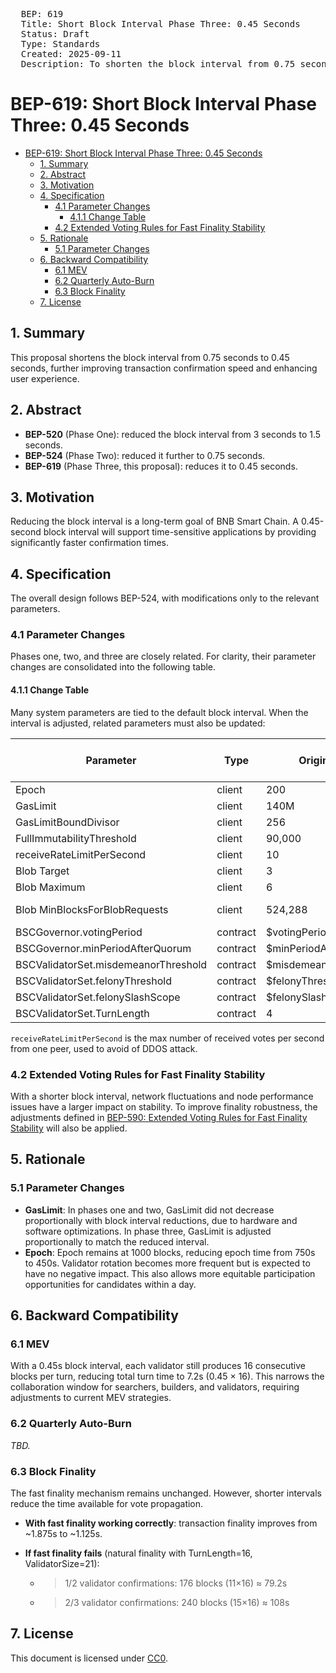 <pre>
  BEP: 619
  Title: Short Block Interval Phase Three: 0.45 Seconds
  Status: Draft
  Type: Standards
  Created: 2025-09-11
  Description: To shorten the block interval from 0.75 seconds to 0.45 seconds.
</pre>

# BEP-619: Short Block Interval Phase Three: 0.45 Seconds
- [BEP-619: Short Block Interval Phase Three: 0.45 Seconds](#bep-619-short-block-interval-phase-three-045-seconds)
  - [1. Summary](#1-summary)
  - [2. Abstract](#2-abstract)
  - [3. Motivation](#3-motivation)
  - [4. Specification](#4-specification)
    - [4.1 Parameter Changes](#41-parameter-changes)
      - [4.1.1 Change Table](#411-change-table)
    - [4.2 Extended Voting Rules for Fast Finality Stability](#42-extended-voting-rules-for-fast-finality-stability)
  - [5. Rationale](#5-rationale)
    - [5.1 Parameter Changes](#51-parameter-changes)
  - [6. Backward Compatibility](#6-backward-compatibility)
    - [6.1 MEV](#61-mev)
    - [6.2 Quarterly Auto-Burn](#62-quarterly-auto-burn)
    - [6.3 Block Finality](#63-block-finality)
  - [7. License](#7-license)

## 1. Summary

This proposal shortens the block interval from 0.75 seconds to 0.45 seconds, further improving transaction confirmation speed and enhancing user experience.

## 2. Abstract

* **BEP-520** (Phase One): reduced the block interval from 3 seconds to 1.5 seconds.
* **BEP-524** (Phase Two): reduced it further to 0.75 seconds.
* **BEP-619** (Phase Three, this proposal): reduces it to 0.45 seconds.

## 3. Motivation

Reducing the block interval is a long-term goal of BNB Smart Chain. A 0.45-second block interval will support time-sensitive applications by providing significantly faster confirmation times.

## 4. Specification

The overall design follows BEP-524, with modifications only to the relevant parameters.

### 4.1 Parameter Changes

Phases one, two, and three are closely related. For clarity, their parameter changes are consolidated into the following table.

#### 4.1.1 Change Table

Many system parameters are tied to the default block interval. When the interval is adjusted, related parameters must also be updated:

| Parameter                            | Type     | Origin (3s)            | Phase One (1.5s) | Phase Two (0.75s) | Phase Three (0.45s) |
| ------------------------------------ | -------- | ---------------------- | ---------------- | ----------------- | ------------------- |
| Epoch                                | client   | 200                    | 500              | 1000              | 1000                |
| GasLimit                             | client   | 140M                   | 100M             | 75M               | 45M                 |
| GasLimitBoundDivisor                 | client   | 256                    | 1024             | 1024              | 1024                |
| FullImmutabilityThreshold            | client   | 90,000                 | 180,000          | 360,000           | 600,000             |
| receiveRateLimitPerSecond            | client   | 10                     | 20               | 40                | 68                  |
| Blob Target                          | client   | 3                      | 3                | 3                 | 3                   |
| Blob Maximum                         | client   | 6                      | 6                | 6                 | 6                   |
| Blob MinBlocksForBlobRequests        | client   | 524,288                | 1,048,576 (×2)   | 2,097,152 (×4)    | 3,495,254 (×3/0.45) |
| BSCGovernor.votingPeriod             | contract | \$votingPeriod         | ×2               | ×4                | ×(3/0.45)           |
| BSCGovernor.minPeriodAfterQuorum     | contract | \$minPeriodAfterQuorum | ×2               | ×4                | ×(3/0.45)           |
| BSCValidatorSet.misdemeanorThreshold | contract | \$misdemeanorThreshold | ×2               | ×4                | ×(3/0.45)           |
| BSCValidatorSet.felonyThreshold      | contract | \$felonyThreshold      | ×2               | ×4                | ×(3/0.45)           |
| BSCValidatorSet.felonySlashScope     | contract | \$felonySlashScope     | ×2               | ×4                | ×(3/0.45)           |
| BSCValidatorSet.TurnLength           | contract | 4                      | 8                | 16                | 16                  |

`receiveRateLimitPerSecond` is the max number of received votes per second from one peer, used to avoid of DDOS attack.

### 4.2 Extended Voting Rules for Fast Finality Stability

With a shorter block interval, network fluctuations and node performance issues have a larger impact on stability. To improve finality robustness, the adjustments defined in [BEP-590: Extended Voting Rules for Fast Finality Stability](./BEP-590.md) will also be applied.

## 5. Rationale

### 5.1 Parameter Changes

* **GasLimit**: In phases one and two, GasLimit did not decrease proportionally with block interval reductions, due to hardware and software optimizations. In phase three, GasLimit is adjusted proportionally to match the reduced interval.
* **Epoch**: Epoch remains at 1000 blocks, reducing epoch time from 750s to 450s. Validator rotation becomes more frequent but is expected to have no negative impact. This also allows more equitable participation opportunities for candidates within a day.


## 6. Backward Compatibility

### 6.1 MEV

With a 0.45s block interval, each validator still produces 16 consecutive blocks per turn, reducing total turn time to 7.2s (0.45 × 16). This narrows the collaboration window for searchers, builders, and validators, requiring adjustments to current MEV strategies.

### 6.2 Quarterly Auto-Burn

*TBD.*

### 6.3 Block Finality

The fast finality mechanism remains unchanged. However, shorter intervals reduce the time available for vote propagation.

* **With fast finality working correctly**: transaction finality improves from \~1.875s to \~1.125s.
* **If fast finality fails** (natural finality with TurnLength=16, ValidatorSize=21):

  * > 1/2 validator confirmations: 176 blocks (11×16) ≈ 79.2s
  * > 2/3 validator confirmations: 240 blocks (15×16) ≈ 108s

## 7. License

This document is licensed under [CC0](https://creativecommons.org/publicdomain/zero/1.0/).